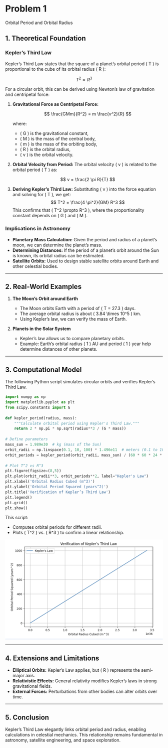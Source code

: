 # Problem 1

Orbital Period and Orbital Radius

## 1. Theoretical Foundation

### Kepler’s Third Law

Kepler’s Third Law states that the square of a planet’s orbital period \( T \)
is proportional to the cube of its orbital radius \( R \):

$$
T^2 \propto R^3
$$

For a circular orbit, this can be derived using Newton’s law of gravitation and
centripetal force:

1. **Gravitational Force as Centripetal Force:**

    $$
    \frac{GMm}{R^2} = m \frac{v^2}{R}
    $$

    where:

    - \( G \) is the gravitational constant,
    - \( M \) is the mass of the central body,
    - \( m \) is the mass of the orbiting body,
    - \( R \) is the orbital radius,
    - \( v \) is the orbital velocity.

2. **Orbital Velocity from Period:** The orbital velocity \( v \) is related to
   the orbital period \( T \) as:

    $$
    v = \frac{2 \pi R}{T}
    $$

3. **Deriving Kepler’s Third Law:** Substituting \( v \) into the force equation
   and solving for \( T \), we get:
    $$
    T^2 = \frac{4 \pi^2}{GM} R^3
    $$
    This confirms that \( T^2 \propto R^3 \), where the proportionality constant
    depends on \( G \) and \( M \).

### Implications in Astronomy

-   **Planetary Mass Calculation:** Given the period and radius of a planet’s
    moon, we can determine the planet’s mass.
-   **Determining Distances:** If the period of a planet’s orbit around the Sun
    is known, its orbital radius can be estimated.
-   **Satellite Orbits:** Used to design stable satellite orbits around Earth
    and other celestial bodies.

---

## 2. Real-World Examples

1. **The Moon’s Orbit around Earth**

    - The Moon orbits Earth with a period of \( T = 27.3 \) days.
    - The average orbital radius is about \( 3.84 \times 10^5 \) km.
    - Using Kepler’s law, we can verify the mass of Earth.

2. **Planets in the Solar System**
    - Kepler’s law allows us to compare planetary orbits.
    - Example: Earth’s orbital radius \( 1 \) AU and period \( 1 \) year help
      determine distances of other planets.

---

## 3. Computational Model

The following Python script simulates circular orbits and verifies Kepler’s
Third Law.

```python
import numpy as np
import matplotlib.pyplot as plt
from scipy.constants import G

def kepler_period(radius, mass):
    """Calculate orbital period using Kepler's Third Law."""
    return 2 * np.pi * np.sqrt(radius**3 / (G * mass))

# Define parameters
mass_sun = 1.989e30  # kg (mass of the Sun)
orbit_radii = np.linspace(0.1, 10, 100) * 1.496e11  # meters (0.1 to 10 AU)
orbit_periods = kepler_period(orbit_radii, mass_sun) / (60 * 60 * 24 * 365)  # Convert to years

# Plot T^2 vs R^3
plt.figure(figsize=(8,5))
plt.plot(orbit_radii**3, orbit_periods**2, label="Kepler's Law")
plt.xlabel('Orbital Radius Cubed (m^3)')
plt.ylabel('Orbital Period Squared (years^2)')
plt.title('Verification of Kepler’s Third Law')
plt.legend()
plt.grid()
plt.show()
```

This script:

-   Computes orbital periods for different radii.
-   Plots \( T^2 \) vs. \( R^3 \) to confirm a linear relationship.

![Verification of Kepler’s Third Law](./pics/problem1.png)

---

## 4. Extensions and Limitations

-   **Elliptical Orbits:** Kepler’s Law applies, but \( R \) represents the
    semi-major axis.
-   **Relativistic Effects:** General relativity modifies Kepler’s laws in
    strong gravitational fields.
-   **External Forces:** Perturbations from other bodies can alter orbits over
    time.

---

## 5. Conclusion

Kepler’s Third Law elegantly links orbital period and radius, enabling
calculations in celestial mechanics. This relationship remains fundamental in
astronomy, satellite engineering, and space exploration.
